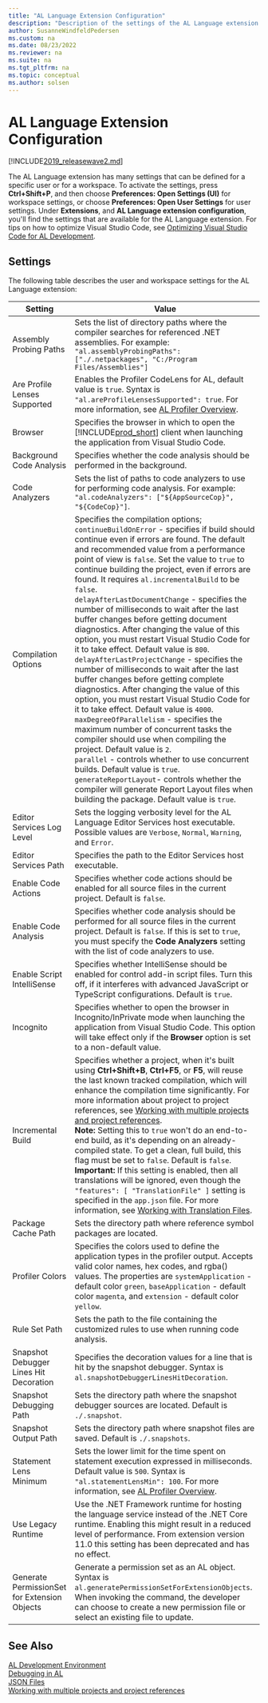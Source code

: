 ```yaml
---
title: "AL Language Extension Configuration"
description: "Description of the settings of the AL Language extension in Business Central."
author: SusanneWindfeldPedersen
ms.custom: na
ms.date: 08/23/2022
ms.reviewer: na
ms.suite: na
ms.tgt_pltfrm: na
ms.topic: conceptual
ms.author: solsen
---
```


# AL Language Extension Configuration

[!INCLUDE[2019_releasewave2.md](../includes/2019_releasewave2.md)]

The AL Language extension has many settings that can be defined for a specific user or for a workspace. To activate the settings, press **Ctrl+Shift+P**, and then choose **Preferences: Open Settings (UI)** for workspace settings, or choose **Preferences: Open User Settings** for user settings. Under **Extensions**, and **AL Language extension configuration**, you'll find the settings that are available for the AL Language extension. For tips on how to optimize Visual Studio Code, see [Optimizing Visual Studio Code for AL Development](devenv-optimize-visual-studio-code.md).

## Settings
The following table describes the user and workspace settings for the AL Language extension:

|Setting|Value|
|-------|-----|
|Assembly Probing Paths|Sets the list of directory paths where the compiler searches for referenced .NET assemblies. For example: `"al.assemblyProbingPaths": ["./.netpackages", "C:/Program Files/Assemblies"]`|
|Are Profile Lenses Supported| Enables the Profiler CodeLens for AL, default value is `true`. Syntax is `"al.areProfileLensesSupported": true`. For more information, see [AL Profiler Overview](devenv-al-profiler-overview.md).|
|Browser|Specifies the browser in which to open the [!INCLUDE[prod_short](includes/prod_short.md)] client when launching the application from Visual Studio Code.|
|Background Code Analysis|Specifies whether the code analysis should be performed in the background.|
|Code Analyzers|Sets the list of paths to code analyzers to use for performing code analysis. For example: `"al.codeAnalyzers": ["${AppSourceCop}", "${CodeCop}"]`.|
|Compilation Options|Specifies the compilation options;  <br>`continueBuildOnError` - specifies if build should continue even if errors are found. The default and recommended value from a performance point of view is `false`. Set the value to `true` to continue building the project, even if errors are found.  It requires `al.incrementalBuild` to be `false`. <br>`delayAfterLastDocumentChange` - specifies the number of milliseconds to wait after the last buffer changes before getting document diagnostics. After changing the value of this option, you must restart Visual Studio Code for it to take effect. Default value is `800`. <br> `delayAfterLastProjectChange` - specifies the number of milliseconds to wait after the last buffer changes before getting complete diagnostics. After changing the value of this option, you must restart Visual Studio Code for it to take effect. Default value is `4000`.  <br> `maxDegreeOfParallelism` - specifies the maximum number of concurrent tasks the compiler should use when compiling the project. Default value is `2`. <br> `parallel` - controls whether to use concurrent builds. Default value is `true`.  <br>`generateReportLayout`- controls whether the compiler will generate Report Layout files when building the package. Default value is `true`.|
|Editor Services Log Level|Sets the logging verbosity level for the AL Language Editor Services host executable. Possible values are `Verbose`, `Normal`, `Warning`, and `Error`.|
|Editor Services Path|Specifies the path to the Editor Services host executable.|
|Enable Code Actions|Specifies whether code actions should be enabled for all source files in the current project. Default is `false`.|
|Enable Code Analysis|Specifies whether code analysis should be performed for all source files in the current project. Default is `false`. If this is set to `true`, you must specify the **Code Analyzers** setting with the list of code analyzers to use.|
|Enable Script IntelliSense|Specifies whether IntelliSense should be enabled for control add-in script files. Turn this off, if it interferes with advanced JavaScript or TypeScript configurations. Default is `true`.|
|Incognito|Specifies whether to open the browser in Incognito/InPrivate mode when launching the application from Visual Studio Code. This option will take effect only if the **Browser** option is set to a non-default value.|
|Incremental Build| Specifies whether a project, when it's built using **Ctrl+Shift+B**, **Ctrl+F5**, or **F5**, will reuse the last known tracked compilation, which will enhance the compilation time significantly. For more information about project to project references, see [Working with multiple projects and project references](devenv-work-workspace-projects-references.md). <br> **Note:** Setting this to `true` won't do an end-to-end build, as it's depending on an already-compiled state. To get a clean, full build, this flag must be set to `false`. Default is `false`. <br> **Important:** If this setting is enabled, then all translations will be ignored, even though the `"features": [ "TranslationFile" ]` setting is specified in the `app.json` file. For more information, see [Working with Translation Files](devenv-work-with-translation-files.md).|
|Package Cache Path|Sets the directory path where reference symbol packages are located.|
|Profiler Colors|Specifies the colors used to define the application types in the profiler output. Accepts valid color names, hex codes, and rgba() values. The properties are `systemApplication` - default color `green`, `baseApplication` - default color `magenta`, and `extension` - default color `yellow`.|
|Rule Set Path|Sets the path to the file containing the customized rules to use when running code analysis.|
|Snapshot Debugger Lines Hit Decoration | Specifies the decoration values for a line that is hit by the snapshot debugger. Syntax is `al.snapshotDebuggerLinesHitDecoration`.|
|Snapshot Debugging Path|Sets the directory path where the snapshot debugger sources are located. Default is `./.snapshot`.|
|Snapshot Output Path|Sets the directory path where snapshot files are saved. Default is `./.snapshots`.|
|Statement Lens Minimum|Sets the lower limit for the time spent on statement execution expressed in milliseconds. Default value is `500`. Syntax is `"al.statementLensMin": 100`. For more information, see [AL Profiler Overview](devenv-al-profiler-overview.md).|
|Use Legacy Runtime|Use the .NET Framework runtime for hosting the language service instead of the .NET Core runtime. Enabling this might result in a reduced level of performance. From extension version 11.0 this setting has been deprecated and has no effect.|
|Generate PermissionSet for Extension Objects | Generate a permission set as an AL object. Syntax is `al.generatePermissionSetForExtensionObjects`. When invoking the command, the developer can choose to create a new permission file or select an existing file to update.|

## See Also

[AL Development Environment](devenv-reference-overview.md)  
[Debugging in AL](devenv-debugging.md)  
[JSON Files](devenv-json-files.md)  
[Working with multiple projects and project references](devenv-work-workspace-projects-references.md)  
